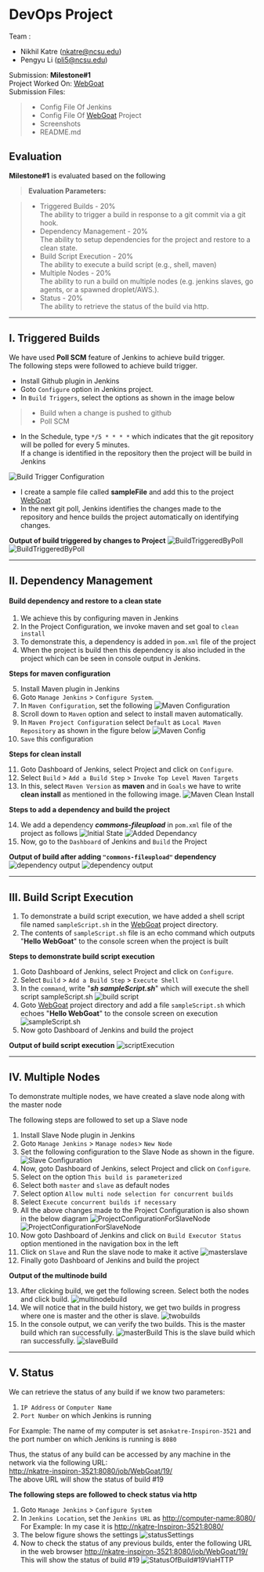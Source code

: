 DevOps Project
===================
Team :

 - Nikhil Katre (nkatre@ncsu.edu)
 - Pengyu Li (pli5@ncsu.edu)
 
Submission: **Milestone#1** <br>
Project Worked On: [WebGoat](https://github.com/nkatre/WebGoat) <br>
Submission Files:
>  - Config File Of Jenkins
>  - Config File Of [WebGoat](https://github.com/nkatre/WebGoat)  Project
>  - Screenshots
>  - README.md

 
Evaluation
-------------

**Milestone#1** is evaluated based on the following
> **Evaluation Parameters:**

> - Triggered Builds - 20% <br>
> The ability to trigger a build in response to a git commit via a git hook.
> - Dependency Management - 20% <br>
> The ability to setup dependencies for the project and restore to a clean state.
> - Build Script Execution - 20%<br>
> The ability to execute a build script (e.g., shell, maven)
> - Multiple Nodes - 20%<br>
> The ability to run a build on multiple nodes (e.g. jenkins slaves, go agents, or a spawned droplet/AWS.).
> - Status - 20%<br>
> The ability to retrieve the status of the build via http.

----------

I. Triggered Builds
-------------------

We have used **Poll SCM** feature of Jenkins to achieve build trigger.<br>
The following steps were followed to achieve build trigger.<br>

 - Install Github plugin in Jenkins
 - Goto `Configure` option in Jenkins project.
 - In `Build Triggers`, select the options as shown in the image below

>-  Build when a change is pushed to github
>- Poll SCM

 - In the Schedule, type `*/5 * * * *` which indicates that the git
   repository will be polled for every 5 minutes.<br> If a change is
   identified in the repository then the project will be build in
   Jenkins

![Build Trigger Configuration](https://github.com/nkatre/DevOpsProject/blob/master/Images/buildTrigger.png "Build Trigger Configuration")

 - I create a sample file called **sampleFile** and add this to the project [WebGoat](https://github.com/nkatre/WebGoat)
 - In the next git poll, Jenkins identifies the changes made to the repository and hence builds the project automatically on identifying changes.

**Output of build triggered by changes to Project**
![BuildTriggeredByPoll](https://github.com/nkatre/DevOpsProject/blob/master/Images/pollOutput.png)
![BuildTriggeredByPoll](https://github.com/nkatre/DevOpsProject/blob/master/Images/pollOutput1.png)

----------


II. Dependency Management
-------------

#### <i class="icon-upload"></i> Build dependency and restore to a clean state

 1. We achieve this by configuring maven in Jenkins<br>
 2. In the Project Configuration, we invoke maven and set goal to `clean install`<br>
 3. To demonstrate this, a dependency is added in `pom.xml` file of the
    project<br>
 4. When the project is build then this dependency is also included in
    the project which can be seen in console output in Jenkins.

**Steps for maven configuration**

 5. Install Maven plugin in Jenkins
 6. Goto `Manage Jenkins` > `Configure System`.
 7. In `Maven Configuration`, set the following
![Maven Configuration](https://github.com/nkatre/DevOpsProject/blob/master/Images/mj_mavenConfig.png)
 8. Scroll down to `Maven` option and select to install maven automatically.
 9. In `Maven Project Configuration` select `Default` as `Local Maven Repository` as shown in the figure below
 ![Maven Config](https://github.com/nkatre/DevOpsProject/blob/master/Images/mj_mavenConfig.png)
 10. `Save` this configuration

**Steps for clean install**

 11. Goto Dashboard of Jenkins, select Project and click on `Configure`.
 12. Select `Build` > `Add a Build Step` > `Invoke Top Level Maven Targets`
 13. In this, select `Maven Version` as **maven** and in `Goals` we have to write **clean install** as mentioned in the following image.
 ![Maven Clean Install](https://github.com/nkatre/DevOpsProject/blob/master/Images/mavencleanInstall.png)

**Steps to add a dependency and build the project**

 14. We add a dependency ***commons-fileupload*** in `pom.xml` file of the project as follows
      ![Initial State](https://github.com/nkatre/DevOpsProject/blob/master/Images/dependency1.png)
      ![Added Dependancy](https://github.com/nkatre/DevOpsProject/blob/master/Images/dependency2.png)
 15. Now, go to the `Dashboard` of Jenkins and `Build` the Project

**Output of build after adding `"commons-fileupload"` dependency**
![dependency output](https://github.com/nkatre/DevOpsProject/blob/master/Images/commons-fileupload-dependency.png)
![dependency output](https://github.com/nkatre/DevOpsProject/blob/master/Images/common-fileupload.png)

----------


III. Build Script Execution
--------------------

 1. To demonstrate a build script execution, we have added a shell script
   file named `sampleScript.sh` in the
   [WebGoat](https://github.com/nkatre/WebGoat) project directory.
 2. The contents of `sampleScript.sh` file is an echo command which outputs "**Hello WebGoat**" to the console screen when the project is built

**Steps to demonstrate build script execution**

 1. Goto Dashboard of Jenkins, select Project and click on `Configure`.
 2. Select `Build` > `Add a Build Step` > `Execute Shell`
 3. In the `command`, write "***sh sampleScript.sh***" which will execute the shell script sampleScript.sh
 ![build script](https://github.com/nkatre/DevOpsProject/blob/master/Images/buildScript.png)
 4. Goto [WebGoat](https://github.com/nkatre/WebGoat) project directory and add a file `sampleScript.sh` which echoes "**Hello WebGoat**" to the console screen on execution
	 ![sampleScript.sh](https://github.com/nkatre/DevOpsProject/blob/master/Images/Screenshot%20from%202015-02-09%2020:26:04.png)
 5.  Now goto Dashboard of Jenkins and build the project

**Output of build script execution**
![scriptExecution](https://github.com/nkatre/DevOpsProject/blob/master/Images/helloWebGoat.png)

----------


IV. Multiple Nodes
--------------------

 To demonstrate multiple nodes, we have created a slave node along with the master node
 
 The following steps are followed to set up a Slave node 
 1. Install Slave Node plugin in Jenkins
 2. Goto `Manage Jenkins` > `Manage nodes`> `New Node`
 3. Set the following configuration to the Slave Node as shown in the figure.
 ![Slave Configuration](https://github.com/nkatre/DevOpsProject/blob/master/Images/slaveConfiguration.png)
 4.  Now, goto Dashboard of Jenkins, select Project and click on `Configure`.
 5. Select on the option `This build is parameterized`
 6. Select both `master` and `slave` as default nodes
 7. Select option `Allow multi node selection for concurrent builds`  
 8. Select `Execute concurrent builds if necessary`
 9. All the above changes made to the Project Configuration is also shown in the below diagram
![ProjectConfigurationForSlaveNode](https://github.com/nkatre/DevOpsProject/blob/master/Images/slave1.png)
![ProjectConfigurationForSlaveNode](https://github.com/nkatre/DevOpsProject/blob/master/Images/slave2.png)
 10.  Now goto Dashboard of Jenkins and click on `Build Executor Status` option mentioned in the navigation box in the left
 11. Click on `Slave` and Run the slave node to make it active
	 ![masterslave](https://github.com/nkatre/DevOpsProject/blob/master/Images/masterslave.png)
 12. Finally goto Dashboard of Jenkins and build the project
 
 **Output of the multinode build**
 
 13.  After clicking build, we get the following screen. Select both the nodes and click build.
	 ![multinodebuild](https://github.com/nkatre/DevOpsProject/blob/master/Images/buildmultinode.png)
 14. We will notice that in the build history, we get two builds in progress where one is master and the other is slave.
	 ![twobuilds](https://github.com/nkatre/DevOpsProject/blob/master/Images/twoexecutions.png)
 15. In the console output, we can verify the two builds.
	This is the master build which ran successfully.
	![masterBuild](https://github.com/nkatre/DevOpsProject/blob/master/Images/masterBuild.png)
	This is the slave build which ran successfully.
	![slaveBuild](https://github.com/nkatre/DevOpsProject/blob/master/Images/slaveBuild.png)

 ----------


V. Status
--------------------
We can retrieve the status of any build if we know two parameters:<br>

 1. `IP Address` or `Computer Name`
 2. `Port Number` on which Jenkins is running

For Example:  The name of my computer is set as`nkatre-Inspiron-3521` and the port number on which Jenkins is running is `8080`<br>

Thus, the status of any build can be accessed by any machine in the network via the following URL:<br>
[http://nkatre-inspiron-3521:8080/job/WebGoat/19/](http://nkatre-inspiron-3521:8080/job/WebGoat/19/ "http://nkatre-inspiron-3521:8080/job/WebGoat/19/")<br>
The above URL will show the status of build #19<br>

**The following steps are followed to check status via http**

 1. Goto `Manage Jenkins` > `Configure System`
 2. In `Jenkins Location`, set the `Jenkins URL` as [http://computer-name:8080/](http://computer-name:8080/ "http://computer-name:8080/") <br>
	 For Example: In my case it is [http://nkatre-Inspiron-3521:8080/](http://nkatre-Inspiron-3521:8080/ "http://nkatre-Inspiron-3521:8080/")
 3. The below figure shows the settings
   ![statusSettings](https://github.com/nkatre/DevOpsProject/blob/master/Images/status1.png) 
 4. Now to check the status of any previous builds, enter the following URL in the web browser [http://nkatre-inspiron-3521:8080/job/WebGoat/19/](http://nkatre-inspiron-3521:8080/job/WebGoat/19/ "http://nkatre-inspiron-3521:8080/job/WebGoat/19/")
This will show the status of build #19
![StatusOfBuild#19ViaHTTP](https://github.com/nkatre/DevOpsProject/blob/master/Images/build%2319.png)

	 


